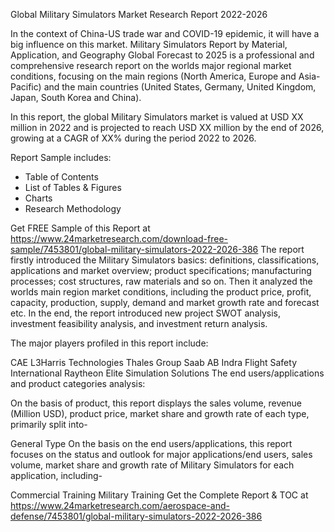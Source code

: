 Global Military Simulators Market Research Report 2022-2026

In the context of China-US trade war and COVID-19 epidemic, it will have a big influence on this market. Military Simulators Report by Material, Application, and Geography Global Forecast to 2025 is a professional and comprehensive research report on the worlds major regional market conditions, focusing on the main regions (North America, Europe and Asia-Pacific) and the main countries (United States, Germany, United Kingdom, Japan, South Korea and China).

In this report, the global Military Simulators market is valued at USD XX million in 2022 and is projected to reach USD XX million by the end of 2026, growing at a CAGR of XX% during the period 2022 to 2026.

Report Sample includes:
- Table of Contents
- List of Tables & Figures
- Charts
- Research Methodology

Get FREE Sample of this Report at https://www.24marketresearch.com/download-free-sample/7453801/global-military-simulators-2022-2026-386
The report firstly introduced the Military Simulators basics: definitions, classifications, applications and market overview; product specifications; manufacturing processes; cost structures, raw materials and so on. Then it analyzed the worlds main region market conditions, including the product price, profit, capacity, production, supply, demand and market growth rate and forecast etc. In the end, the report introduced new project SWOT analysis, investment feasibility analysis, and investment return analysis.

The major players profiled in this report include:

CAE
L3Harris Technologies
Thales Group
Saab AB
Indra
Flight Safety International
Raytheon
Elite Simulation Solutions
The end users/applications and product categories analysis:

On the basis of product, this report displays the sales volume, revenue (Million USD), product price, market share and growth rate of each type, primarily split into-

General Type
On the basis on the end users/applications, this report focuses on the status and outlook for major applications/end users, sales volume, market share and growth rate of Military Simulators for each application, including-

Commercial Training
Military Training
Get the Complete Report & TOC at https://www.24marketresearch.com/aerospace-and-defense/7453801/global-military-simulators-2022-2026-386
